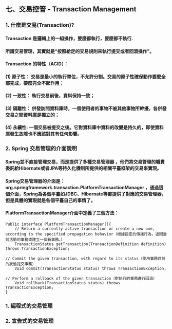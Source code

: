 ## 七、交易控管 - Transaction Management
### 1. 什麼是交易(Transaction)?
#### Transaction 是邏輯上的一組操作，要麼都執行，要麼都不執行.
#### 所謂交易管理，其實就是“按照給定的交易規則來執行提交或者回滾操作”。
#### Transaction 的特性（ACID）：
#### (1) 原子性： 交易是最小的執行單位，不允許分割。交易的原子性確保動作要麼全部完成，要麼完全不起作用；
#### (2) 一致性： 執行交易前後，資料保持一致；
#### (3) 隔離性： 併發訪問資料庫時，一個使用者的事物不被其他事物所幹擾，各併發交易之間資料庫是獨立的；
#### (4) 永續性: 一個交易被提交之後。它對資料庫中資料的改變是持久的，即使資料庫發生故障也不應該對其有任何影響。
### 2. Spring 交易管理的介面說明
#### Spring並不直接管理交易，而是提供了多種交易管理器 ，他們將交易管理的職責委託給Hibernate或者JPA等持久化機制所提供的相關平臺框架的交易來實現。 
#### Spring交易管理器的介面是： org.springframework.transaction.PlatformTransactionManager ，通過這個介面，Spring為各個平臺如JDBC、Hibernate等都提供了對應的交易管理器，但是具體的實現就是各個平臺自己的事情了。
#### PlatformTransactionManager介面中定義了三個方法：
	Public interface PlatformTransactionManager(){  
		// Return a currently active transaction or create a new one, according to the specified propagation behavior（根據指定的傳播行為，返回當前活動的事務或建立一個新事務。）
		TransactionStatus getTransaction(TransactionDefinition definition) throws TransactionException; 
		
    // Commit the given transaction, with regard to its status（使用事務目前的狀態提交事務）
		Void commit(TransactionStatus status) throws TransactionException;  
		
    // Perform a rollback of the given transaction（對執行的事務進行回滾）
		Void rollback(TransactionStatus status) throws TransactionException;  
	}

### 1. 編程式的交易管理
### 2. 宣告式的交易管理
